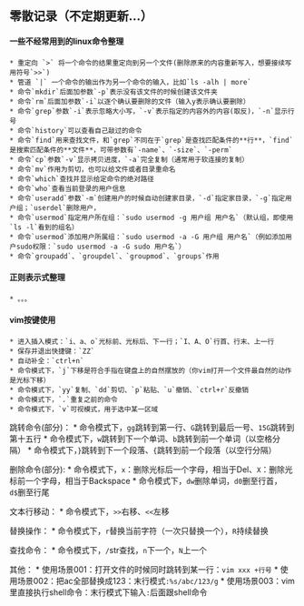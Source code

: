 零散记录（不定期更新...）
---


#### **一些不经常用到的linux命令整理**

	* 重定向 `>` 将一个命令的结果重定向到另一个文件(删除原来的内容重新写入，想要接续写用符号`>>`)
	* 管道 `|` 一个命令的输出作为另一个命令的输入，比如`ls -alh | more`
	* 命令`mkdir`后面加参数`-p`表示没有该文件的时候创建该文件夹
	* 命令`rm`后面加参数`-i`以逐个确认要删除的文件（输入y表示确认要删除）
	* 命令`grep`参数`-i`表示忽略大小写，`-v`表示指定的内容外的内容(取反)，`-n`显示行号
	* 命令`history`可以查看自己敲过的命令
	* 命令`find`用来查找文件，和`grep`不同在于`grep`是查找匹配条件的**行**，`find`是搜索匹配条件的**文件**，可带参数有`-name`、`-size`、`-perm`
	* 命令`cp`参数`-v`显示拷贝进度，`-a`完全复制（通常用于软连接的复制）
	* 命令`mv`作用为剪切，也可以给文件或者目录重命名
	* 命令`which`查找并显示给定命令的绝对路径
	* 命令`who`查看当前登录的用户信息
	* 命令`useradd`参数`-m`创建用户的时候自动创建家目录，`-d`指定家目录，`-g`指定用户组；`userdel`删除用户，
	* 命令`usermod`指定用户所在组：`sudo usermod -g 用户组 用户名`（默认组，即使用`ls -l`看到的组名）
	* 命令`usermod`添加用户所属组：`sudo usermod -a -G 用户组 用户名`（例如添加用户sudo权限：`sudo usermod -a -G sudo 用户名`）
	* 命令`groupadd`、`groupdel`、`groupmod`、`groups`作用



#### **正则表示式整理**
	
	* 。。。


#### **vim按键使用**

	* 进入插入模式：`i、a、o`光标前、光标后、下一行；`I、A、O`行首、行末、上一行
	* 保存并退出快捷键：`ZZ`
	* 自动补全：`ctrl+n`
	* 命令模式下，`j`下移是符合手指在键盘上的自然摆放的（你vim打开一个文件最自然的动作是光标下移）
	* 命令模式下，`yy`复制、`dd`剪切、`p`粘贴、`u`撤销、`ctrl+r`反撤销
	* 命令模式下，`.`重复之前的命令
	* 命令模式下，`v`可视模式，用于选中某一区域
	
跳转命令(部分)：
	* 命令模式下，`gg`跳转到第一行、`G`跳转到最后一号、`15G`跳转到第十五行
	* 命令模式下，`w`跳转到下一个单词、`b`跳转到前一个单词（以空格分隔）
	* 命令模式下，`}`跳转到下一个段落、`{`跳转到前一个段落（以空行分隔）

删除命令(部分):
	* 命令模式下，`x`：删除光标后一个字母，相当于Del、`X`：删除光标前一个字母，相当于Backspace
	* 命令模式下，`dw`删除单词，`d0`删至行首，`d$`删至行尾

文本行移动：
	* 命令模式下，`>>`右移、`<<`左移

替换操作：
	* 命令模式下，`r`替换当前字符（一次只替换一个），`R`持续替换

查找命令：
	* 命令模式下，`/`str查找，`n`下一个，`N`上一个

其他：
	* 使用场景001：打开文件的时候同时跳转到某一行：`vim xxx +行号`
	* 使用场景002：把ac全部替换成123：末行模式`:%s/abc/123/g`
	* 使用场景003：vim里直接执行shell命令：末行模式下输入`:`后面跟shell命令





